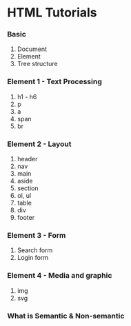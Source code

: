 # HTML Tutorials

### Basic
1. Document
2. Element
3. Tree structure

### Element 1 - Text Processing
1. h1 - h6
2. p
3. a
4. span
5. br

### Element 2 - Layout
1. header
2. nav
3. main
4. aside
5. section
6. ol, ul
7. table
8. div
9. footer

### Element 3 - Form
1. Search form
2. Login form

### Element 4 - Media and graphic
1. img
2. svg

### What is Semantic & Non-semantic 



